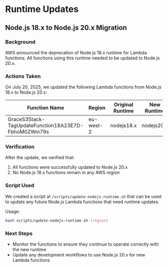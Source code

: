 # Runtime Updates

## Node.js 18.x to Node.js 20.x Migration

### Background
AWS announced the deprecation of Node.js 18.x runtime for Lambda functions. All functions using this runtime needed to be updated to Node.js 20.x.

### Actions Taken
On July 20, 2025, we updated the following Lambda functions from Node.js 18.x to Node.js 20.x:

| Function Name | Region | Original Runtime | New Runtime |
|---------------|--------|-----------------|------------|
| GraceS3Stack-TagUpdateFunction18A23E7D-FbhoM0ZWm79s | eu-west-2 | nodejs18.x | nodejs20.x |

### Verification
After the update, we verified that:
1. All functions were successfully updated to Node.js 20.x
2. No Node.js 18.x functions remain in any AWS region

### Script Used
We created a script at `/scripts/update-nodejs-runtime.sh` that can be used to update any future Node.js Lambda functions that need runtime updates.

Usage:
```bash
bash scripts/update-nodejs-runtime.sh [region]
```

### Next Steps
- Monitor the functions to ensure they continue to operate correctly with the new runtime
- Update any development workflows to use Node.js 20.x for new Lambda functions